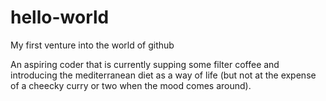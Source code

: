 # hello-world
My first venture into the world of github

An aspiring coder that is currently supping some filter coffee and introducing the mediterranean diet as a way of life (but not at the expense of a cheecky curry or two when the mood comes around).  
